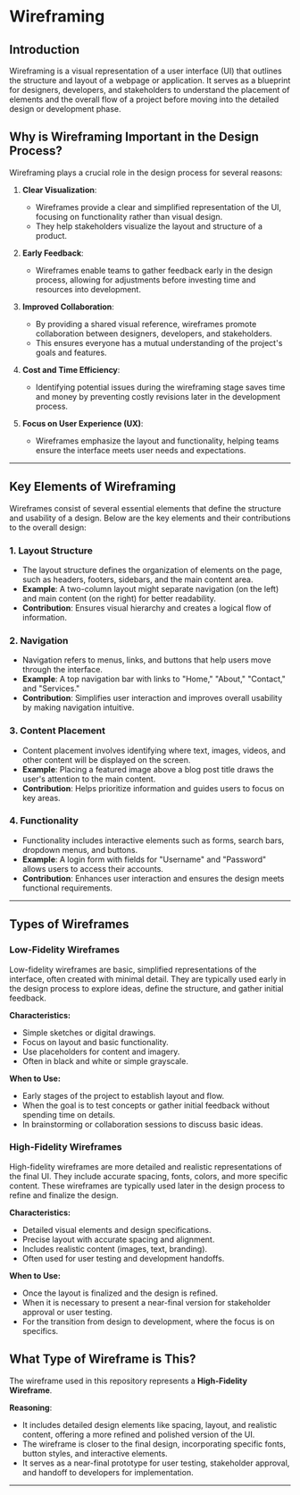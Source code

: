 # Wireframing

## Introduction

Wireframing is a visual representation of a user interface (UI) that outlines the structure and layout of a webpage or application. It serves as a blueprint for designers, developers, and stakeholders to understand the placement of elements and the overall flow of a project before moving into the detailed design or development phase.

## Why is Wireframing Important in the Design Process?

Wireframing plays a crucial role in the design process for several reasons:

1. **Clear Visualization**:
   - Wireframes provide a clear and simplified representation of the UI, focusing on functionality rather than visual design.
   - They help stakeholders visualize the layout and structure of a product.

2. **Early Feedback**:
   - Wireframes enable teams to gather feedback early in the design process, allowing for adjustments before investing time and resources into development.

3. **Improved Collaboration**:
   - By providing a shared visual reference, wireframes promote collaboration between designers, developers, and stakeholders.
   - This ensures everyone has a mutual understanding of the project's goals and features.

4. **Cost and Time Efficiency**:
   - Identifying potential issues during the wireframing stage saves time and money by preventing costly revisions later in the development process.

5. **Focus on User Experience (UX)**:
   - Wireframes emphasize the layout and functionality, helping teams ensure the interface meets user needs and expectations.


---

## Key Elements of Wireframing

Wireframes consist of several essential elements that define the structure and usability of a design. Below are the key elements and their contributions to the overall design:

### 1. **Layout Structure**
   - The layout structure defines the organization of elements on the page, such as headers, footers, sidebars, and the main content area.
   - **Example**: A two-column layout might separate navigation (on the left) and main content (on the right) for better readability.
   - **Contribution**: Ensures visual hierarchy and creates a logical flow of information.

### 2. **Navigation**
   - Navigation refers to menus, links, and buttons that help users move through the interface.
   - **Example**: A top navigation bar with links to "Home," "About," "Contact," and "Services."
   - **Contribution**: Simplifies user interaction and improves overall usability by making navigation intuitive.

### 3. **Content Placement**
   - Content placement involves identifying where text, images, videos, and other content will be displayed on the screen.
   - **Example**: Placing a featured image above a blog post title draws the user's attention to the main content.
   - **Contribution**: Helps prioritize information and guides users to focus on key areas.

### 4. **Functionality**
   - Functionality includes interactive elements such as forms, search bars, dropdown menus, and buttons.
   - **Example**: A login form with fields for "Username" and "Password" allows users to access their accounts.
   - **Contribution**: Enhances user interaction and ensures the design meets functional requirements.

---


## Types of Wireframes

### Low-Fidelity Wireframes

Low-fidelity wireframes are basic, simplified representations of the interface, often created with minimal detail. They are typically used early in the design process to explore ideas, define the structure, and gather initial feedback.

**Characteristics:**
- Simple sketches or digital drawings.
- Focus on layout and basic functionality.
- Use placeholders for content and imagery.
- Often in black and white or simple grayscale.

**When to Use:**
- Early stages of the project to establish layout and flow.
- When the goal is to test concepts or gather initial feedback without spending time on details.
- In brainstorming or collaboration sessions to discuss basic ideas.

### High-Fidelity Wireframes

High-fidelity wireframes are more detailed and realistic representations of the final UI. They include accurate spacing, fonts, colors, and more specific content. These wireframes are typically used later in the design process to refine and finalize the design.

**Characteristics:**
- Detailed visual elements and design specifications.
- Precise layout with accurate spacing and alignment.
- Includes realistic content (images, text, branding).
- Often used for user testing and development handoffs.

**When to Use:**
- Once the layout is finalized and the design is refined.
- When it is necessary to present a near-final version for stakeholder approval or user testing.
- For the transition from design to development, where the focus is on specifics.

## What Type of Wireframe is This?

The wireframe used in this repository represents a **High-Fidelity Wireframe**.

**Reasoning**:
- It includes detailed design elements like spacing, layout, and realistic content, offering a more refined and polished version of the UI.
- The wireframe is closer to the final design, incorporating specific fonts, button styles, and interactive elements.
- It serves as a near-final prototype for user testing, stakeholder approval, and handoff to developers for implementation.

---
